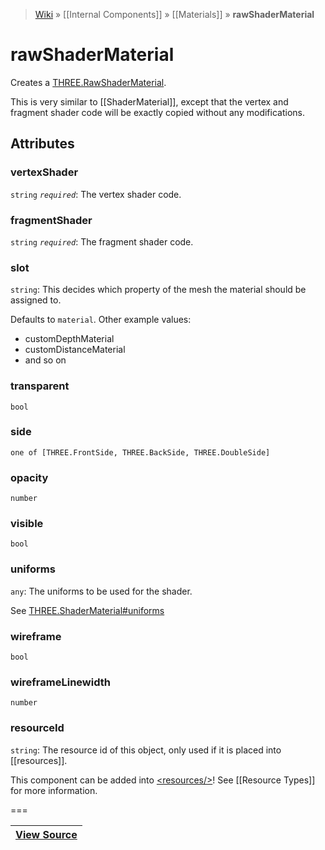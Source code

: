 > [Wiki](Home) » [[Internal Components]] » [[Materials]] » **rawShaderMaterial**

# rawShaderMaterial

Creates a [THREE.RawShaderMaterial](http://threejs.org/docs/#Reference/Materials/RawShaderMaterial).

This is very similar to [[ShaderMaterial]], except that
the vertex and fragment shader code will be exactly copied without any modifications.

## Attributes
### vertexShader
``` string ``` *``` required ```*: The vertex shader code.

### fragmentShader
``` string ``` *``` required ```*: The fragment shader code.

### slot
``` string ```: This decides which property of the mesh the material should be assigned to.

Defaults to `material`. Other example values:
- customDepthMaterial
- customDistanceMaterial
- and so on

### transparent
``` bool ```

### side
``` one of [THREE.FrontSide, THREE.BackSide, THREE.DoubleSide] ```

### opacity
``` number ```

### visible
``` bool ```

### uniforms
``` any ```: The uniforms to be used for the shader.

See [THREE.ShaderMaterial#uniforms](http://threejs.org/docs/#Reference/Materials/ShaderMaterial.uniforms)

### wireframe
``` bool ```

### wireframeLinewidth
``` number ```

### resourceId
``` string ```: The resource id of this object, only used if it is placed into [[resources]].

This component can be added into [&lt;resources/&gt;](resources)! See [[Resource Types]] for more information.

===

|**[View Source](../blob/master/src/lib/descriptors/Material/RawShaderMaterialDescriptor.js)**|
 ---|
